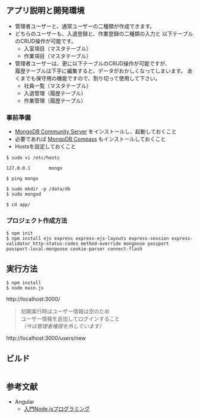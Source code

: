 ## アプリ説明と開発環境

- 管理者ユーザーと、通常ユーザーの二種類が作成できます。
- どちらのユーザーも、入退登録と、作業登録の二種類の入力と
  以下テーブルのCRUD操作が可能です。
  - 入室項目（マスタテーブル）
  - 作業項目（マスタテーブル）
- 管理者ユーザーは、更に以下テーブルのCRUD操作が可能ですが、  
  履歴テーブルは下手に編集すると、データがおかしくなってしまいます。
  あくまでも保守用の機能ですので、割り切って使用して下さい。
  - 社員一覧（マスタテーブル）
  - 入退管理（履歴テーブル）
  - 作業管理（履歴テーブル）

### 事前準備

- [MongoDB Community Server](https://www.mongodb.com/try/download/community) をインストールし、起動しておくこと
- 必要であれば [MongoDB Compass](https://www.mongodb.com/try/download/compass) もインストールしておくこと
- Hostsを設定しておくこと

```
$ sudo vi /etc/hosts

127.0.0.1       mongo

$ ping mongo

$ sudo mkdir -p /data/db
$ sudo mongod

$ cd app/
```

### プロジェクト作成方法

```
$ npm init
$ npm install ejs express express-ejs-layouts express-session express-validator http-status-codes method-override mongoose passport passport-local-mongoose cookie-parser connect-flash
```

## 実行方法

```
$ npm install
$ node main.js
```

http://localhost:3000/

> 初期実行時はユーザー情報は空のため  
> ユーザー情報を追加してログインすること  
> *（今は管理者権限を外しています）*

http://localhost:3000/users/new

## ビルド

```
```

## 参考文献

- Angular
  - [入門Node.jsプログラミング](https://www.shoeisha.co.jp/book/detail/9784798158624)